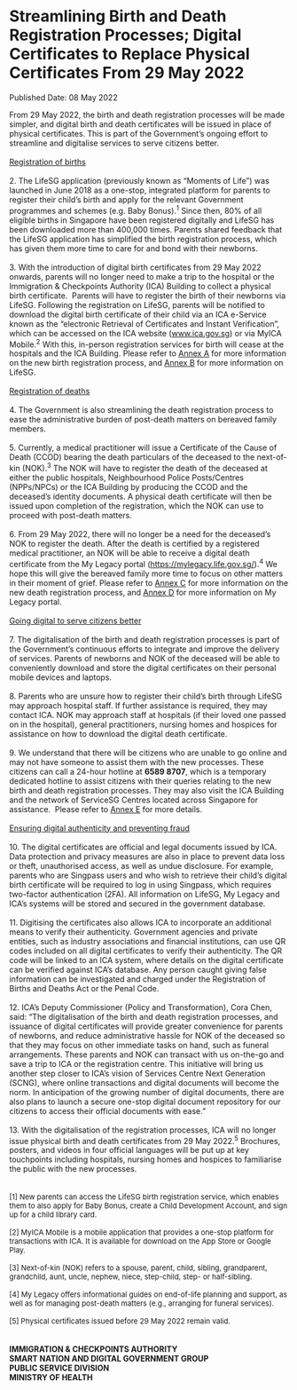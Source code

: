 <html>
    <meta http-equiv="Content-Type" content="text/html; charset=utf-8"/>
    <meta charset="utf-8"/>
    <title>Streamlining Birth and Death Registration Processes; Digital Certificates to Replace Physical Certificates From 29 May 2022</title>
    <body><h1>Streamlining Birth and Death Registration Processes; Digital Certificates to Replace Physical Certificates From 29 May 2022</h1>
    <p>Published Date: 08 May 2022</p> From 29 May 2022, the birth and death registration processes will be made simpler, and digital birth and death certificates will be issued in place of physical certificates. This is part of the Government’s ongoing effort to streamline and digitalise services to serve citizens better.&nbsp;<br><br><span style="text-decoration: underline;">Registration of births</span><br><br>2. The LifeSG application (previously known as “Moments of Life”) was launched in June 2018 as a one-stop, integrated platform for parents to register their child’s birth and apply for the relevant Government programmes and schemes (e.g. Baby Bonus).<sup>1</sup> Since then, 80% of all eligible births in Singapore have been registered digitally and LifeSG has been downloaded more than 400,000 times. Parents shared feedback that the LifeSG application has simplified the birth registration process, which has given them more time to care for and bond with their newborns.&nbsp;<br><br>3. With the introduction of digital birth certificates from 29 May 2022 onwards, parents will no longer need to make a trip to the hospital or the Immigration &amp; Checkpoints Authority (ICA) Building to collect a physical birth certificate.&nbsp; Parents will have to register the birth of their newborns via LifeSG. Following the registration on LifeSG, parents will be notified to download the digital birth certificate of their child via an ICA e-Service known as the “electronic Retrieval of Certificates and Instant Verification”, which can be accessed on the ICA website (<a href="https://www.ica.gov.sg/" title="" class="" target="">www.ica.gov.sg</a>) or via MyICA Mobile.<sup>2</sup> With this, in-person registration services for birth will cease at the hospitals and the ICA Building. Please refer to <a href="/docs/librariesprovider5/default-document-library/annex-a---8-may-2022.pdf?sfvrsn=97558e27_0" title="Annex A">Annex A</a>&nbsp;for more information on the new birth registration process, and <a href="/docs/librariesprovider5/default-document-library/annex-b---8-may-2022.pdf?sfvrsn=551a9873_0" title="Annex B">Annex B</a>&nbsp;for more information on LifeSG.<br><br><span style="text-decoration: underline;">Registration of deaths</span><br><br>4. The Government is also streamlining the death registration process to ease the administrative burden of post-death matters on bereaved family members.&nbsp;<br><br>5. Currently, a medical practitioner will issue a Certificate of the Cause of Death (CCOD) bearing the death particulars of the deceased to the next-of-kin (NOK).<sup>3</sup> The NOK will have to register the death of the deceased at either the public hospitals, Neighbourhood Police Posts/Centres (NPPs/NPCs) or the ICA Building by producing the CCOD and the deceased’s identity documents. A physical death certificate will then be issued upon completion of the registration, which the NOK can use to proceed with post-death matters.<br><br>6. From 29 May 2022, there will no longer be a need for the deceased’s NOK to register the death. After the death is certified by a registered medical practitioner, an NOK will be able to receive a digital death certificate from the My Legacy portal (<a href="https://mylegacy.life.gov.sg" title="" class="" target="">https://mylegacy.life.gov.sg/</a>).<sup>4</sup> We hope this will give the bereaved family more time to focus on other matters in their moment of grief. Please refer to <a href="/docs/librariesprovider5/default-document-library/annex-c---8-may-2022.pdf?sfvrsn=7a453785_0" title="Annex C">Annex C</a>&nbsp;for more information on the new death registration process, and <a href="/docs/librariesprovider5/default-document-library/annex-d---8-may-2022.pdf?sfvrsn=b664397c_0" title="Annex D">Annex D</a>&nbsp;for more information on My Legacy portal.&nbsp;<br><br><span style="text-decoration: underline;">Going digital to serve citizens better</span><br><br>7. The digitalisation of the birth and death registration processes is part of the Government’s continuous efforts to integrate and improve the delivery of services. Parents of newborns and NOK of the deceased will be able to conveniently download and store the digital certificates on their personal mobile devices and laptops.&nbsp;<br><br>8. Parents who are unsure how to register their child’s birth through LifeSG may approach hospital staff. If further assistance is required, they may contact ICA. NOK may approach staff at hospitals (if their loved one passed on in the hospital), general practitioners, nursing homes and hospices for assistance on how to download the digital death certificate.&nbsp;<br><br>9. We understand that there will be citizens who are unable to go online and may not have someone to assist them with the new processes. These citizens can call a 24-hour hotline at <strong>6589 8707</strong>, which is a temporary dedicated hotline to assist citizens with their queries relating to the new birth and death registration processes. They may also visit the ICA Building and the network of ServiceSG Centres located across Singapore for assistance.&nbsp; Please refer to <a href="/docs/librariesprovider5/default-document-library/annex-e---8-may-2022.pdf?sfvrsn=3a28969_0" title="Annex E">Annex E</a>&nbsp;for more details.<br><br><span style="text-decoration: underline;">Ensuring digital authenticity and preventing fraud</span><br><br>10. The digital certificates are official and legal documents issued by ICA. Data protection and privacy measures are also in place to prevent data loss or theft, unauthorised access, as well as undue disclosure. For example, parents who are Singpass users and who wish to retrieve their child’s digital birth certificate will be required to log in using Singpass, which requires two-factor authentication (2FA). All information on LifeSG, My Legacy and ICA’s systems will be stored and secured in the government database.<br><br>11. Digitising the certificates also allows ICA to incorporate an additional means to verify their authenticity. Government agencies and private entities, such as industry associations and financial institutions, can use QR codes included on all digital certificates to verify their authenticity. The QR code will be linked to an ICA system, where details on the digital certificate can be verified against ICA’s database. Any person caught giving false information can be investigated and charged under the Registration of Births and Deaths Act or the Penal Code.<br><br>12. ICA’s Deputy Commissioner (Policy and Transformation), Cora Chen, said: “The digitalisation of the birth and death registration processes, and issuance of digital certificates will provide greater convenience for parents of newborns, and reduce administrative hassle for NOK of the deceased so that they may focus on other immediate tasks on hand, such as funeral arrangements. These parents and NOK can transact with us on-the-go and save a trip to ICA or the registration centre. This initiative will bring us another step closer to ICA’s vision of Services Centre Next Generation (SCNG), where online transactions and digital documents will become the norm. In anticipation of the growing number of digital documents, there are also plans to launch a secure one-stop digital document repository for our citizens to access their official documents with ease.”<br><br>13. With the digitalisation of the registration processes, ICA will no longer issue physical birth and death certificates from 29 May 2022.<sup>5</sup> Brochures, posters, and videos in four official languages will be put up at key touchpoints including hospitals, nursing homes and hospices to familiarise the public with the new processes.&nbsp;<br><br><br><span style="font-size: 13px;">[1] New parents can access the LifeSG birth registration service, which enables them to also apply for Baby Bonus, create a Child Development Account, and sign up for a child library card.<br><br>[2]&nbsp;MyICA Mobile is a mobile application that provides a one-stop platform for transactions with ICA. It is available for download on the App Store or Google Play.<br><br>[3]&nbsp;Next-of-kin (NOK) refers to a spouse, parent, child, sibling, grandparent, grandchild, aunt, uncle, nephew, niece, step-child, step- or half-sibling.<br><br>[4]&nbsp;My Legacy offers informational guides on end-of-life planning and support, as well as for managing post-death matters (e.g., arranging for funeral services).<br><br>[5]&nbsp;Physical certificates issued before 29 May 2022 remain valid.</span><br><br><br><strong>IMMIGRATION &amp; CHECKPOINTS AUTHORITY<br>SMART NATION AND DIGITAL GOVERNMENT GROUP<br>PUBLIC SERVICE DIVISION<br>MINISTRY OF HEALTH</strong></body>
</html>